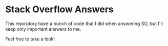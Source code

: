 # Stack Overflow Answers

This repository have a bunch of code that I did when answering SO, but I'll keep only important answers to me.

Feel free to take a look!